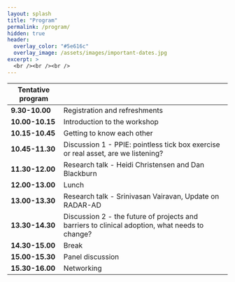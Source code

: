 ```yaml
---
layout: splash
title: "Program"
permalink: /program/
hidden: true
header:
  overlay_color: "#5e616c"
  overlay_image: /assets/images/important-dates.jpg
excerpt: >
  <br /><br /><br />
---
```



| Tentative program                                       |                                            |
| ------------------------------------------- | ------------------------------------------ |
| **9.30-10.00**   | Registration and refreshments   |
| **10.00-10.15**  | Introduction to the workshop   |
| **10.15-10.45**  | Getting to know each other         |
| **10.45-11.30**  | Discussion 1 - PPIE: pointless tick box exercise or real asset, are we listening? |
| **11.30-12.00**  | Research talk - Heidi Christensen and Dan Blackburn  |
| **12.00-13.00**  | Lunch                  |
| **13.00-13.30**  | Research talk - Srinivasan Vairavan, Update on RADAR-AD                |
| **13.30-14.30**  | Discussion 2 - the future of projects and barriers to clinical adoption, what needs to change?                |
| **14.30-15.00** | Break                |
| **15.00-15.30** | Panel discussion              |
| **15.30-16.00** | Networking               |
